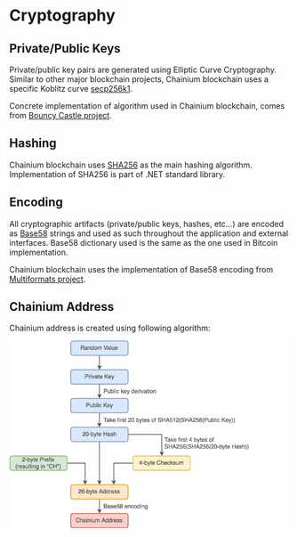 # Cryptography

## Private/Public Keys

Private/public key pairs are generated using Elliptic Curve Cryptography. Similar to other major blockchain projects, Chainium blockchain uses a specific Koblitz curve [secp256k1](https://en.bitcoin.it/wiki/Secp256k1).

Concrete implementation of algorithm used in Chainium blockchain, comes from [Bouncy Castle project](https://www.bouncycastle.org/csharp).

## Hashing

Chainium blockchain uses [SHA256](https://en.wikipedia.org/wiki/SHA-256) as the main hashing algorithm. Implementation of SHA256 is part of .NET standard library.

## Encoding

All cryptographic artifacts (private/public keys, hashes, etc...) are encoded as [Base58](https://en.wikipedia.org/wiki/Base58) strings and used as such throughout the application and external interfaces. Base58 dictionary used is the same as the one used in Bitcoin implementation.

Chainium blockchain uses the implementation of Base58 encoding from [Multiformats project](https://multiformats.io).

## Chainium Address

Chainium address is created using following algorithm:

![Chainium Address Algorithm](ChainiumAddress.png)
